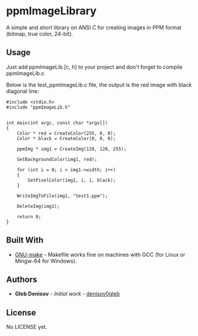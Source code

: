 # ppmImageLibrary

A simple and short library on ANSI C for creating images in PPM format (bitmap, true color, 24-bit).

## Usage

Just add ppmImageLib.[c, h] to your project and don't forget to compile ppmImageLib.c

Below is the test_ppmImageLib.c file, the output is the red image with black diagonal line:

```
#include <stdio.h>
#include "ppmImageLib.h"


int main(int argc, const char *argv[])
{
	Color * red = CreateColor(255, 0, 0);
	Color * black = CreateColor(0, 0, 0);

	ppmImg * img1 = CreateImg(128, 128, 255);

	SetBackgroundColor(img1, red);

	for (int i = 0; i < img1->width; i++)
	{
		SetPixelColor(img1, i, i, black);
	}

	WriteImgToFile(img1, "test1.ppm");

	DeleteImg(img1);

	return 0;
}
```


## Built With

* [GNU-make](https://www.gnu.org/software/make/) - Makefile works fine on machines with GCC (for Linux or Mingw-64 for Windows).


## Authors

* **Gleb Denisov** - *Initial work* - [denisov0gleb](https://github.com/denisov0gleb)

## License

No LICENSE yet.
